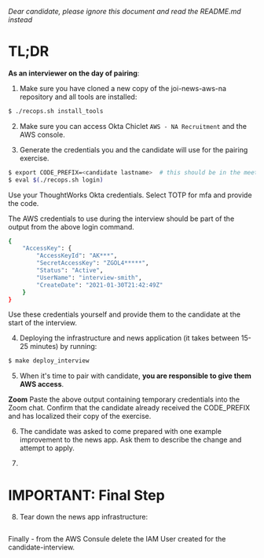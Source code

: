 *Dear candidate, please ignore this document and read the README.md instead*

# TL;DR

**As an interviewer on the day of pairing**:

1. Make sure you have cloned a new copy of the joi-news-aws-na repository and all tools are installed:

```bash
$ ./recops.sh install_tools
```

2. Make sure you can access Okta Chiclet `AWS - NA Recruitment` and the AWS console.

3. Generate the credentials you and the candidate will use for the pairing exercise.  

```bash
$ export CODE_PREFIX=<candidate lastname>  # this should be in the meeting invite
$ eval $(./recops.sh login)
```

Use your ThoughtWorks Okta credentials. Select TOTP for mfa and provide the code.  

The AWS credentials to use during the interview should be part of the output from the above login command.  

```bash
{
    "AccessKey": {
        "AccessKeyId": "AK***",
        "SecretAccessKey": "ZGOL4*****",
        "Status": "Active",
        "UserName": "interview-smith",
        "CreateDate": "2021-01-30T21:42:49Z"
    }
}
```

Use these credentials yourself and provide them to the candidate at the start of the interview.  

4. Deploying the infrastructure and news application (it takes between 15-25 minutes) by running:

```bash
$ make deploy_interview
```

5. When it's time to pair with candidate, **you are responsible to give them AWS access**.  

**Zoom** Paste the above output containing temporary credentials into the Zoom chat. Confirm that the candidate already received the CODE_PREFIX and has localized their copy of the exercise.  

6. The candidate was asked to come prepared with one example improvement to the news app. Ask them to describe the change and attempt to apply.  


7. 

# IMPORTANT: Final Step

8. Tear down the news app infrastructure:  
  

```bash

```

Finally - from the AWS Consule delete the IAM User created for the candidate-interview.  
